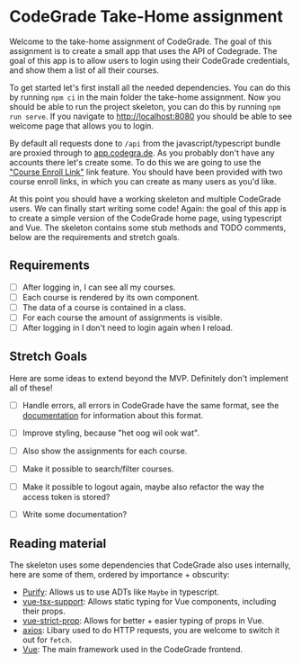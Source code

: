 # CodeGrade Take-Home assignment

Welcome to the take-home assignment of CodeGrade. The goal of this assignment is
to create a small app that uses the API of Codegrade. The goal of this app is to
allow users to login using their CodeGrade credentials, and show them a list of
all their courses.

To get started let's first install all the needed dependencies. You can do this
by running `npm ci` in the main folder the take-home assignment. Now you should
be able to run the project skeleton, you can do this by running `npm run
serve`. If you navigate to [http://localhost:8080]([http://localhost:8080]) you
should be able to see welcome page that allows you to login.

By default all requests done to `/api` from the javascript/typescript bundle are
proxied through to [app.codegra.de](http://app.codegra.de). As you probably
don't have any accounts there let's create some. To do this we are going to use
the ["Course Enroll Link"](https://help.codegrade.com/user-reference/courses-general/members#course-enroll-links)
link feature. You should have been provided with two course enroll links, in
which you can create as many users as you'd like.

At this point you should have a working skeleton and multiple CodeGrade
users. We can finally start writing some code! Again: the goal of this app is to
create a simple version of the CodeGrade home page, using typescript and
Vue. The skeleton contains some stub methods and TODO comments, below are the
requirements and stretch goals.

## Requirements
- [ ] After logging in, I can see all my courses.
- [ ] Each course is rendered by its own component.
- [ ] The data of a course is contained in a class.
- [ ] For each course the amount of assignments is visible.
- [ ] After logging in I don't need to login again when I reload.

## Stretch Goals
Here are some ideas to extend beyond the MVP. Definitely don't implement all of
these!

- [ ] Handle errors, all errors in CodeGrade have the same format, see the
      [documentation](https://docs.codegra.de/api) for information about this
      format.
- [ ] Improve styling, because "het oog wil ook wat".
- [ ] Also show the assignments for each course.
- [ ] Make it possible to search/filter courses.
- [ ] Make it possible to logout again, maybe also refactor the way the access
      token is stored?
- [ ] Write some documentation?



## Reading material
The skeleton uses some dependencies that CodeGrade also uses internally, here
are some of them, ordered by importance + obscurity:

- [Purify](https://gigobyte.github.io/purify/): Allows us to use ADTs like
  `Maybe` in typescript.
- [vue-tsx-support](https://github.com/wonderful-panda/vue-tsx-support): Allows
  static typing for Vue components, including their props.
- [vue-strict-prop](https://github.com/wonderful-panda/vue-strict-prop): Allows
  for better + easier typing of props in Vue.
- [axios](https://github.com/axios/axios): Libary used to do HTTP requests, you
  are welcome to switch it out for `fetch`.
- [Vue](https://vuejs.org/): The main framework used in the CodeGrade frontend.
